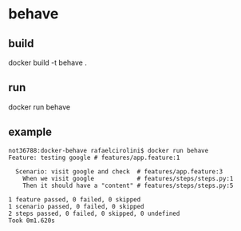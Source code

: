 # behave

## build

docker build -t behave .

## run

docker run behave

## example

```
not36788:docker-behave rafaelcirolini$ docker run behave
Feature: testing google # features/app.feature:1

  Scenario: visit google and check  # features/app.feature:3
    When we visit google            # features/steps/steps.py:1
    Then it should have a "content" # features/steps/steps.py:5

1 feature passed, 0 failed, 0 skipped
1 scenario passed, 0 failed, 0 skipped
2 steps passed, 0 failed, 0 skipped, 0 undefined
Took 0m1.620s
```
